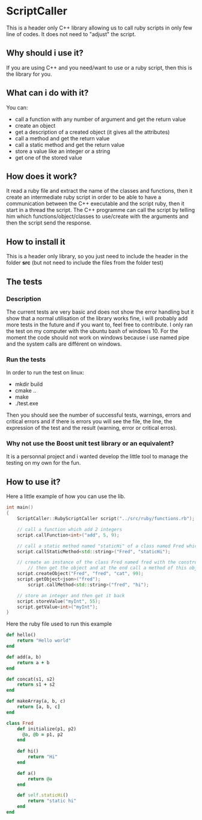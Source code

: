 # ScriptCaller
This is a header only C++ library allowing us to call ruby scripts in only few line of codes. It does not need to "adjust" the script.

## Why should i use it?
If you are using C++ and you need/want to use or a ruby script, then this is the library for you.

## What can i do with it?
You can:
* call a function with any number of argument and get the return value
* create an object
* get a description of a created object (it gives all the attributes)
* call a method and get the return value
* call a static method and get the return value
* store a value like an integer or a string
* get one of the stored value

## How does it work?
It read a ruby file and extract the name of the classes and functions, then it create an intermediate ruby script in order to be able to have a communication between the C++ executable and the script ruby, then it start in a thread the script. The C++ programme can call the script by telling him which functions/object/classes to use/create with the arguments and then the script send the response.

## How to install it
This is a header only library, so you just need to include the header in the folder __src__ (but not need to include the files from the folder test)

## The tests
### Description
The current tests are very basic and does not show the error handling but it show that a normal utilisation of the library works fine, i will probably add more tests in the future and if you want to, feel free to contribute. I only ran the test on my computer with the ubuntu bash of windows 10.
For the moment the code should not work on windows because i use named pipe and the system calls are différent on windows.

### Run the tests
In order to run the test on linux:
* mkdir build
* cmake ..
* make
* ./test.exe

Then you should see the number of successful tests, warnings, errors and critical errors and if there is errors you will see the file, the line, the expression of the test and the result (warning, error or critical erros).

### Why not use the Boost unit test library or an equivalent?
It is a personnal project and i wanted develop the little tool to manage the testing on my own for the fun.

## How to use it?
Here a little example of how you can use the lib.

```C++
int main()
{
 	ScriptCaller::RubyScriptCaller script("../src/ruby/functions.rb");

	// call a function which add 2 integers
	script.callFunction<int>("add", 5, 9);

	// call a static method named "staticHi" of a class named Fred which return a string
	script.callStaticMethod<std::string>("Fred", "staticHi");

	// create an instance of the class Fred named fred with the constructor parameter,
    	// then get the object and at the end call a method of this object
	script.createObject("Fred", "fred", "cat", 99);
	script.getObject<json>("fred");
    	script.callMethod<std::string>("fred", "hi");

	// store an integer and then get it back
	script.storeValue("myInt", 55);
	script.getValue<int>("myInt");
}
```

Here the ruby file used to run this example
```ruby
def hello()
	return "Hello world"
end

def add(a, b)
	return a + b
end

def concat(s1, s2)
	return s1 + s2
end

def makeArray(a, b, c)
	return [a, b, c]
end

class Fred
    def initialize(p1, p2)
      @a, @b = p1, p2
	end
	
	def hi()
		return "Hi"
	end

	def a()
		return @a
	end

	def self.staticHi()
		return "static hi"
	end
end
```
